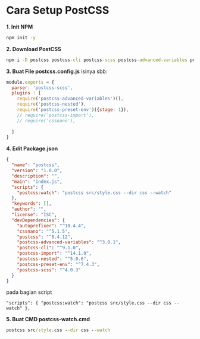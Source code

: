 # Cara Setup PostCSS

**1. Init NPM**

```cmd
npm init -y
```

**2. Download PostCSS**

```cmd
npm i -D postcss postcss-cli postcss-scss postcss-advanced-variables postcss-nested postcss-preset-env cssnano autoprefixer
```

**3. Buat File postcss.config.js**
isinya sbb:

```js
module.exports = {
  parser: 'postcss-scss',
  plugins : [
    require('postcss-advanced-variables')(),
    require('postcss-nested'),
    require('postcss-preset-env')({stage: 1}),
    // require('postcss-import'),
    // require('cssnano'),
  
  ]
}
```

**4. Edit Package.json**

```json
{
  "name": "postcss",
  "version": "1.0.0",
  "description": "",
  "main": "index.js",
  "scripts": {
    "postcss:watch": "postcss src/style.css --dir css --watch"
  },
  "keywords": [],
  "author": "",
  "license": "ISC",
  "devDependencies": {
    "autoprefixer": "^10.4.4",
    "cssnano": "^5.1.5",
    "postcss": "^8.4.12",
    "postcss-advanced-variables": "^3.0.1",
    "postcss-cli": "^9.1.0",
    "postcss-import": "^14.1.0",
    "postcss-nested": "^5.0.6",
    "postcss-preset-env": "^7.4.3",
    "postcss-scss": "^4.0.3"
  }
}
```

pada bagian script

`"scripts": { "postcss:watch": "postcss src/style.css --dir css --watch" },`

**5. Buat CMD  postcss-watch.cmd**

```cmd
postcss src/style.css --dir css --watch
```
